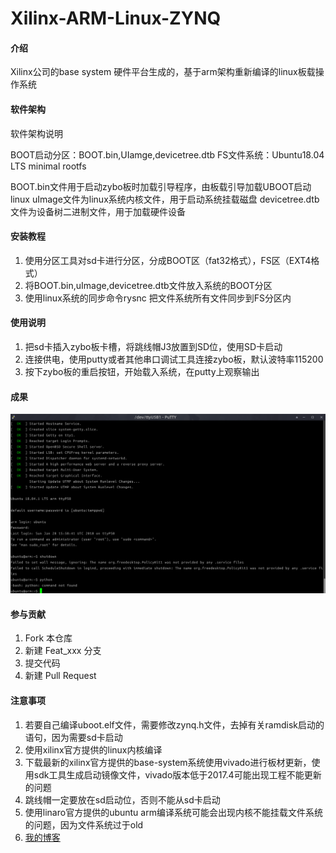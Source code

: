 # Xilinx-ARM-Linux-ZYNQ

#### 介绍
Xilinx公司的base system 硬件平台生成的，基于arm架构重新编译的linux板载操作系统

#### 软件架构
软件架构说明

BOOT启动分区：BOOT.bin,UIamge,devicetree.dtb
FS文件系统：Ubuntu18.04 LTS minimal rootfs

BOOT.bin文件用于启动zybo板时加载引导程序，由板载引导加载UBOOT启动linux
uImage文件为linux系统内核文件，用于启动系统挂载磁盘
devicetree.dtb文件为设备树二进制文件，用于加载硬件设备


#### 安装教程

1. 使用分区工具对sd卡进行分区，分成BOOT区（fat32格式），FS区（EXT4格式）
2. 将BOOT.bin,uImage,devicetree.dtb文件放入系统的BOOT分区
3. 使用linux系统的同步命令rysnc 把文件系统所有文件同步到FS分区内

#### 使用说明

1. 把sd卡插入zybo板卡槽，将跳线帽J3放置到SD位，使用SD卡启动
2. 连接供电，使用putty或者其他串口调试工具连接zybo板，默认波特率115200
3. 按下zybo板的重启按钮，开始载入系统，在putty上观察输出

#### 成果

![1.png](./zybo.png)

#### 参与贡献

1. Fork 本仓库
2. 新建 Feat_xxx 分支
3. 提交代码
4. 新建 Pull Request


#### 注意事项

1. 若要自己编译uboot.elf文件，需要修改zynq.h文件，去掉有关ramdisk启动的语句，因为需要sd卡启动
2. 使用xilinx官方提供的linux内核编译
3. 下载最新的xilinx官方提供的base-system系统使用vivado进行板材更新，使用sdk工具生成启动镜像文件，vivado版本低于2017.4可能出现工程不能更新的问题
4. 跳线帽一定要放在sd启动位，否则不能从sd卡启动
5. 使用linaro官方提供的ubuntu arm编译系统可能会出现内核不能挂载文件系统的问题，因为文件系统过于old
6. [我的博客](https://landers1037.top)

